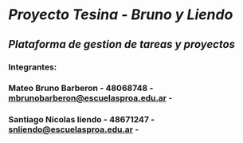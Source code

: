 # *Proyecto Tesina - Bruno y Liendo*
## *Plataforma de gestion de tareas y proyectos*

### Integrantes:
### Mateo Bruno Barberon - 48068748 - mbrunobarberon@escuelasproa.edu.ar -
### Santiago Nicolas liendo - 48671247 - snliendo@escuelasproa.edu.ar - 
